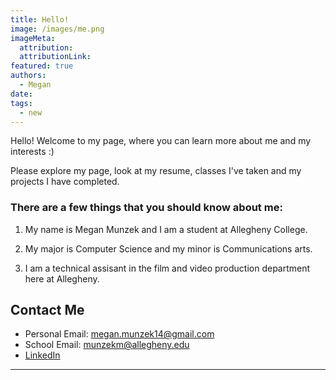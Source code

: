 ```yaml
---
title: Hello!
image: /images/me.png
imageMeta:
  attribution:
  attributionLink:
featured: true
authors:
  - Megan
date:
tags:
  - new
---
```


Hello! Welcome to my page, where you can learn more about me and my interests :)

Please explore my page, look at my resume, classes I've taken and my projects I
have completed.

### There are a few things that you should know about me:

1. My name is Megan Munzek and I am a student at Allegheny College.

1. My major is Computer Science and my minor is Communications arts.

1. I am a technical assisant in the film and video production department here at
Allegheny.


## Contact Me

- Personal Email: megan.munzek14@gmail.com
- School Email: munzekm@allegheny.edu
- [LinkedIn](https://www.linkedin.com/in/megan-munzek-6327271b5/)



---

